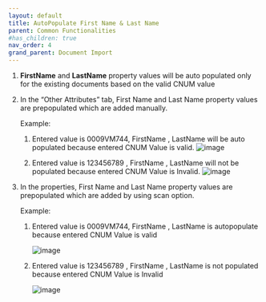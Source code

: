 ```yaml
---
layout: default
title: AutoPopulate First Name & Last Name
parent: Common Functionalities
#has_children: true
nav_order: 4
grand_parent: Document Import
---
```


1.	**FirstName** and **LastName** property values will be auto populated only for the existing documents based on the valid CNUM value
2.	In the “Other Attributes” tab, First Name and Last Name property values are prepopulated which are added manually.

    Example:
    1. Entered value is 0009VM744, FirstName , LastName will be auto populated because entered CNUM Value is valid.
    ![image](https://media.github.ibm.com/user/376381/files/39560c80-c61b-11ec-8557-91de60a6feca)

    2. Entered value is 123456789 , FirstName , LastName will not be populated because entered CNUM Value is Invalid.
    ![image](https://media.github.ibm.com/user/369573/files/2d5af200-cc8e-11ec-8907-538cdd73c719)


3.	In the properties, First Name and Last Name property values are prepopulated which are added by using scan option.

    Example:
    1. Entered value is 0009VM744, FirstName , LastName is autopopulate because entered CNUM Value is valid

        ![image](https://media.github.ibm.com/user/376381/files/cf8a3280-c61b-11ec-9e33-fe646cdd16c2)

    2. Entered value is 123456789 , FirstName , LastName is not populated because entered CNUM Value is Invalid

        ![image](https://media.github.ibm.com/user/376381/files/ddd84e80-c61b-11ec-8743-094fafcfd6bd)

